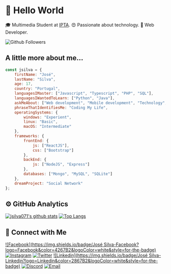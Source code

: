 # 👋 Hello World

🎓 Multimedia Student at [IPTA](https://ipta.pt).
😍 Passionate about technology.
💼 Web Developer.

![Github Followers](https://img.shields.io/github/followers/jsilva071?label=Follow&style=social)

## A little more about me...

```javascript
const jsilva = {
    firstName: "José",
    lastName: "Silva",
    age: 17,
    country: "Portugal",
    languagesIMaster: ["Javascript", "Typescript", "PHP", "SQL"],
    languagesIWantedToLearn: ["Python", "Java"],
    askMeAbout: ["Web development", "Mobile development", "Technology", "Photography", "Video"],
    phraseThatIdentifiesMe: "Coding My Life",
    operatingSystems: {
        windows: "Experient",
        linux: "Basic",
        macOS: "Intermediate"
    },
    frameworks: {
        frontEnd: {
            js: ["ReactJS"],
            css: ["Bootstrap"]
        },
        backEnd: {
            js: ["NodeJS", "Express"]
        },
        databases: ["Mongo", "MySQL", "SQLite"]
    },
    dreamProject: "Social Network"
};
```

## ⚙️  GitHub Analytics

[![jsilva071's github stats](https://github-readme-stats.vercel.app/api?username=jsilva071&show_icons=true&hide=issues,contribs)](https://github.com/anuraghazra/github-readme-stats) [![Top Langs](https://github-readme-stats.vercel.app/api/top-langs/?username=jsilva071&layout=compact)](https://github.com/anuraghazra/github-readme-stats)

## 🧑 Connect with Me

[![Facebook](https://img.shields.io/badge/José Silva-Facebook?logo=Facebook&color=4267B2&logoColor=white&style=for-the-badge)](https://facebook.com/jsilva071) [![Instagram](https://img.shields.io/badge/@jsilva071-Instagram?logo=Instagram&color=E1306C&logoColor=white&style=for-the-badge)](https://instagram.com/jsilva071) [![Twitter](https://img.shields.io/badge/@jsilva071-Twitter?logo=Twitter&color=1DA1F2&logoColor=white&style=for-the-badge)](https://twitter.com/jsilva071) [![Linkedin](https://img.shields.io/badge/José Silva-Linkedin?logo=Linkedin&color=2867B2&logoColor=white&style=for-the-badge)](https://www.linkedin.com/in/jsilva071/) [![Discord](https://img.shields.io/badge/jsilva%239966-Discord?logo=Discord&color=2C2F33&logoColor=white&style=for-the-badge)](https://dsc.bio/jsilva/) [![Email](https://img.shields.io/badge/jsilva@jsilva071.pt-Email?logo=gmail&color=2C2F33&logoColor=white&style=for-the-badge)](mailto:jsilva@jsilva071.pt)
